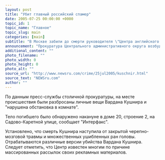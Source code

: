 ```yaml
---
layout: post
title: "Убит главный российский спамер"
date: 2005-07-25 00:00:00 +0000
topic_id: 1
topic_name: "Главное"
topic_slug: main
categories: [main]
subtitle: "В Москве забили до смерти руководителя \"Центра английского разговорного языка\""
announcement: "Прокуратура Центрального административного округа возбудила уголовное дело по факту убийства руководителя предприятия \"Центр английского разговорного языка\" 35-летнего Вардана Кушнира."
additional_content: ""
photo_filename: ""
photo_width: 0
photo_height: 0
photo_alt: ""
source_url: "http://www.newsru.com/crime/25jul2005/kuschnir.html"
source_text: "NEWSru.com"
author: ""
---
```

По данным пресс-службы столичной прокуратуры, на месте происшествия были разбросаны личные вещи Вардана Кушнира и "нарушена обстановка в комнате".

Тело погибшего было обнаружено накануне в доме 20, строение 2, на Садово-Каретной улице, сообщает "Интерфакс".

Установлено, что смерть Кушнира наступила от закрытой черепно-мозговой травмы и множественных ушибленных ран головы. Отрабатываются различные версии убийства Вардана Кушнира. Следует отметить, что Центр известен многим по причине массированных рассылок своих рекламных материалов.
